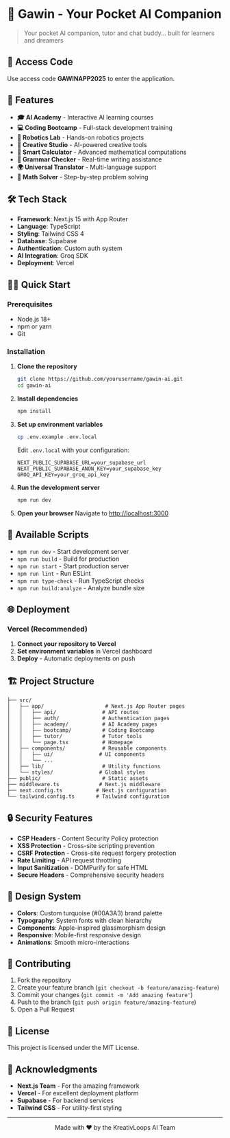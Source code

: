 # 👋 Gawin - Your Pocket AI Companion

> Your pocket AI companion, tutor and chat buddy... built for learners and dreamers

## 🔐 Access Code
Use access code **GAWINAPP2025** to enter the application.

## 🚀 Features

- **🎓 AI Academy** - Interactive AI learning courses
- **💻 Coding Bootcamp** - Full-stack development training
- **🤖 Robotics Lab** - Hands-on robotics projects
- **🎨 Creative Studio** - AI-powered creative tools
- **🧮 Smart Calculator** - Advanced mathematical computations
- **📝 Grammar Checker** - Real-time writing assistance
- **🌍 Universal Translator** - Multi-language support
- **🔢 Math Solver** - Step-by-step problem solving

## 🛠️ Tech Stack

- **Framework**: Next.js 15 with App Router
- **Language**: TypeScript
- **Styling**: Tailwind CSS 4
- **Database**: Supabase
- **Authentication**: Custom auth system
- **AI Integration**: Groq SDK
- **Deployment**: Vercel

## 🏃‍♂️ Quick Start

### Prerequisites

- Node.js 18+ 
- npm or yarn
- Git

### Installation

1. **Clone the repository**
   ```bash
   git clone https://github.com/yourusername/gawin-ai.git
   cd gawin-ai
   ```

2. **Install dependencies**
   ```bash
   npm install
   ```

3. **Set up environment variables**
   ```bash
   cp .env.example .env.local
   ```
   
   Edit `.env.local` with your configuration:
   ```env
   NEXT_PUBLIC_SUPABASE_URL=your_supabase_url
   NEXT_PUBLIC_SUPABASE_ANON_KEY=your_supabase_key
   GROQ_API_KEY=your_groq_api_key
   ```

4. **Run the development server**
   ```bash
   npm run dev
   ```

5. **Open your browser**
   Navigate to [http://localhost:3000](http://localhost:3000)

## 🔧 Available Scripts

- `npm run dev` - Start development server
- `npm run build` - Build for production
- `npm run start` - Start production server
- `npm run lint` - Run ESLint
- `npm run type-check` - Run TypeScript checks
- `npm run build:analyze` - Analyze bundle size

## 🌐 Deployment

### Vercel (Recommended)

1. **Connect your repository to Vercel**
2. **Set environment variables** in Vercel dashboard
3. **Deploy** - Automatic deployments on push

## 🏗️ Project Structure

```
├── src/
│   ├── app/                    # Next.js App Router pages
│   │   ├── api/               # API routes
│   │   ├── auth/              # Authentication pages
│   │   ├── academy/           # AI Academy pages
│   │   ├── bootcamp/          # Coding Bootcamp
│   │   ├── tutor/             # Tutor tools
│   │   └── page.tsx           # Homepage
│   ├── components/            # Reusable components
│   │   ├── ui/               # UI components
│   │   └── ...
│   ├── lib/                   # Utility functions
│   └── styles/               # Global styles
├── public/                    # Static assets
├── middleware.ts             # Next.js middleware
├── next.config.ts           # Next.js configuration
└── tailwind.config.ts       # Tailwind configuration
```

## 🔒 Security Features

- **CSP Headers** - Content Security Policy protection
- **XSS Protection** - Cross-site scripting prevention
- **CSRF Protection** - Cross-site request forgery protection
- **Rate Limiting** - API request throttling
- **Input Sanitization** - DOMPurify for safe HTML
- **Secure Headers** - Comprehensive security headers

## 🎨 Design System

- **Colors**: Custom turquoise (#00A3A3) brand palette
- **Typography**: System fonts with clean hierarchy
- **Components**: Apple-inspired glassmorphism design
- **Responsive**: Mobile-first responsive design
- **Animations**: Smooth micro-interactions

## 🤝 Contributing

1. Fork the repository
2. Create your feature branch (`git checkout -b feature/amazing-feature`)
3. Commit your changes (`git commit -m 'Add amazing feature'`)
4. Push to the branch (`git push origin feature/amazing-feature`)
5. Open a Pull Request

## 📝 License

This project is licensed under the MIT License.

## 🙏 Acknowledgments

- **Next.js Team** - For the amazing framework
- **Vercel** - For excellent deployment platform
- **Supabase** - For backend services
- **Tailwind CSS** - For utility-first styling

---

<div align="center">
  <p>Made with ❤️ by the KreativLoops AI Team</p>
</div>